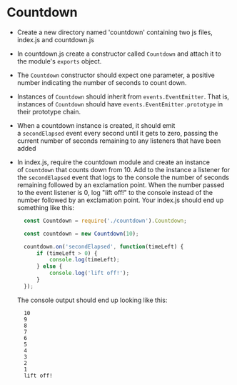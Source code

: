 # Countdown

-   Create a new directory named 'countdown' containing two js files, index.js and countdown.js
    
-   In countdown.js create a constructor called `Countdown` and attach it to the module's `exports` object.
    
-   The `Countdown` constructor should expect one parameter, a positive number indicating the number of seconds to count down.
    
-   Instances of `Countdown` should inherit from `events.EventEmitter`. That is, instances of `Countdown` should have `events.EventEmitter.prototype` in their prototype chain.
    
-   When a countdown instance is created, it should emit a `secondElapsed` event every second until it gets to zero, passing the current number of seconds remaining to any listeners that have been added
    
-   In index.js, require the countdown module and create an instance of `Countdown` that counts down from 10. Add to the instance a listener for the `secondElapsed` event that logs to the console the number of seconds remaining followed by an exclamation point. When the number passed to the event listener is 0, log "lift off!" to the console instead of the number followed by an exclamation point. Your index.js should end up something like this:
    
    ```js
      const Countdown = require('./countdown').Countdown;
    
      const countdown = new Countdown(10);
    
      countdown.on('secondElapsed', function(timeLeft) {
          if (timeLeft > 0) {
              console.log(timeLeft);
          } else {
              console.log('lift off!');
          }
      });
    ```
    
    The console output should end up looking like this:
    
    ```
      10
      9
      8
      7
      6
      5
      4
      3
      2
      1
      lift off!
    ```